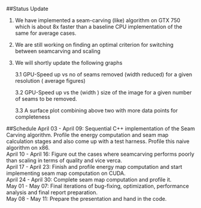 ##Status Update

1. We have implemented a seam-carving (like) algorithm on GTX 750 which is about 8x faster than a baseline CPU implementation of the same for average cases.

2. We are still working on finding an optimal criterion for switching between seamcarving and scaling

3. We will shortly update the following graphs
 

    3.1 GPU-Speed up vs no of seams removed (width reduced) for a given resolution ( average figures)
    
    3.2 GPU-Speed up vs the (width ) size of the image for a given number of seams to be removed.
    
    3.3 A surface plot combining above two with more data points for completeness
    

##Schedule
April 03 - April 09: Sequential C++ implementation of the Seam Carving algorithm. Profile the energy computation and seam map calculation stages and also come up with a test harness. Profile this naive algorithm on x86.  
April 10 - April 16: Figure out the cases where seamcarving performs poorly than scaling in terms of quality and vice verca.  
April 17 - April 23: Finish and profile energy map computation and start implementing seam map computation on CUDA.  
April 24 - April 30: Complete seam map computation and profile it.  
May 01 - May 07: Final iterations of bug-fixing, optimization, performance analysis and final report preparation.  
May 08 - May 11: Prepare the presentation and hand in the code.  







